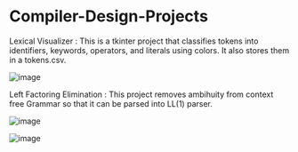 # Compiler-Design-Projects

Lexical Visualizer : This is a tkinter project that classifies tokens into identifiers, keywords, operators, and literals using colors. It also stores them in a tokens.csv.

![image](https://github.com/user-attachments/assets/5794e8a5-84c3-41f9-ae6c-bf5ca37ea9bc)

Left Factoring Elimination : This project removes ambihuity from context free Grammar so that it can be parsed into LL(1) parser.

![image](https://github.com/user-attachments/assets/43fa5afd-d19c-44fd-888d-e68f6a01250b)

![image](https://github.com/user-attachments/assets/683ac5b0-6eac-4fac-873f-f5778031fffc)
